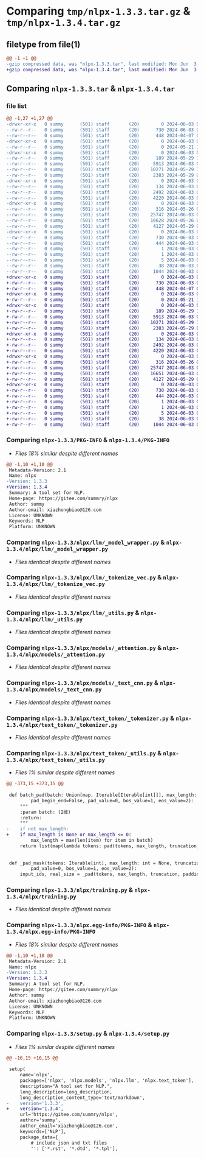 # Comparing `tmp/nlpx-1.3.3.tar.gz` & `tmp/nlpx-1.3.4.tar.gz`

## filetype from file(1)

```diff
@@ -1 +1 @@
-gzip compressed data, was "nlpx-1.3.3.tar", last modified: Mon Jun  3 07:36:05 2024, max compression
+gzip compressed data, was "nlpx-1.3.4.tar", last modified: Mon Jun  3 08:21:36 2024, max compression
```

## Comparing `nlpx-1.3.3.tar` & `nlpx-1.3.4.tar`

### file list

```diff
@@ -1,27 +1,27 @@
-drwxr-xr-x   0 summy      (501) staff       (20)        0 2024-06-03 07:36:05.359459 nlpx-1.3.3/
--rw-r--r--   0 summy      (501) staff       (20)      730 2024-06-03 07:36:05.358759 nlpx-1.3.3/PKG-INFO
--rw-r--r--   0 summy      (501) staff       (20)      448 2024-04-07 01:09:43.000000 nlpx-1.3.3/README.rst
-drwxr-xr-x   0 summy      (501) staff       (20)        0 2024-06-03 07:36:05.326712 nlpx-1.3.3/nlpx/
--rw-r--r--   0 summy      (501) staff       (20)        0 2024-05-21 11:15:55.000000 nlpx-1.3.3/nlpx/__init__.py
-drwxr-xr-x   0 summy      (501) staff       (20)        0 2024-06-03 07:36:05.339631 nlpx-1.3.3/nlpx/llm/
--rw-r--r--   0 summy      (501) staff       (20)      189 2024-05-29 11:11:04.000000 nlpx-1.3.3/nlpx/llm/__init__.py
--rw-r--r--   0 summy      (501) staff       (20)     5913 2024-06-03 07:35:31.000000 nlpx-1.3.3/nlpx/llm/_model_wrapper.py
--rw-r--r--   0 summy      (501) staff       (20)    10271 2024-05-29 11:20:44.000000 nlpx-1.3.3/nlpx/llm/_tokenize_vec.py
--rw-r--r--   0 summy      (501) staff       (20)     2383 2024-05-29 06:21:14.000000 nlpx-1.3.3/nlpx/llm/_utils.py
-drwxr-xr-x   0 summy      (501) staff       (20)        0 2024-06-03 07:36:05.345834 nlpx-1.3.3/nlpx/models/
--rw-r--r--   0 summy      (501) staff       (20)      134 2024-06-03 05:46:26.000000 nlpx-1.3.3/nlpx/models/__init__.py
--rw-r--r--   0 summy      (501) staff       (20)     2492 2024-06-03 06:04:34.000000 nlpx-1.3.3/nlpx/models/_attention.py
--rw-r--r--   0 summy      (501) staff       (20)     4220 2024-06-03 03:04:45.000000 nlpx-1.3.3/nlpx/models/_text_cnn.py
-drwxr-xr-x   0 summy      (501) staff       (20)        0 2024-06-03 07:36:05.355874 nlpx-1.3.3/nlpx/text_token/
--rw-r--r--   0 summy      (501) staff       (20)      316 2024-05-26 05:47:41.000000 nlpx-1.3.3/nlpx/text_token/__init__.py
--rw-r--r--   0 summy      (501) staff       (20)    25747 2024-06-03 07:14:48.000000 nlpx-1.3.3/nlpx/text_token/_tokenizer.py
--rw-r--r--   0 summy      (501) staff       (20)    16628 2024-05-26 05:47:41.000000 nlpx-1.3.3/nlpx/text_token/_utils.py
--rw-r--r--   0 summy      (501) staff       (20)     4127 2024-05-29 06:49:09.000000 nlpx-1.3.3/nlpx/training.py
-drwxr-xr-x   0 summy      (501) staff       (20)        0 2024-06-03 07:36:05.332820 nlpx-1.3.3/nlpx.egg-info/
--rw-r--r--   0 summy      (501) staff       (20)      730 2024-06-03 07:36:05.000000 nlpx-1.3.3/nlpx.egg-info/PKG-INFO
--rw-r--r--   0 summy      (501) staff       (20)      444 2024-06-03 07:36:05.000000 nlpx-1.3.3/nlpx.egg-info/SOURCES.txt
--rw-r--r--   0 summy      (501) staff       (20)        1 2024-06-03 07:36:05.000000 nlpx-1.3.3/nlpx.egg-info/dependency_links.txt
--rw-r--r--   0 summy      (501) staff       (20)        1 2024-06-03 07:31:13.000000 nlpx-1.3.3/nlpx.egg-info/not-zip-safe
--rw-r--r--   0 summy      (501) staff       (20)        5 2024-06-03 07:36:05.000000 nlpx-1.3.3/nlpx.egg-info/top_level.txt
--rw-r--r--   0 summy      (501) staff       (20)       38 2024-06-03 07:36:05.359847 nlpx-1.3.3/setup.cfg
--rw-r--r--   0 summy      (501) staff       (20)     1044 2024-06-03 07:36:00.000000 nlpx-1.3.3/setup.py
+drwxr-xr-x   0 summy      (501) staff       (20)        0 2024-06-03 08:21:36.683093 nlpx-1.3.4/
+-rw-r--r--   0 summy      (501) staff       (20)      730 2024-06-03 08:21:36.682311 nlpx-1.3.4/PKG-INFO
+-rw-r--r--   0 summy      (501) staff       (20)      448 2024-04-07 01:09:43.000000 nlpx-1.3.4/README.rst
+drwxr-xr-x   0 summy      (501) staff       (20)        0 2024-06-03 08:21:36.655758 nlpx-1.3.4/nlpx/
+-rw-r--r--   0 summy      (501) staff       (20)        0 2024-05-21 11:15:55.000000 nlpx-1.3.4/nlpx/__init__.py
+drwxr-xr-x   0 summy      (501) staff       (20)        0 2024-06-03 08:21:36.666281 nlpx-1.3.4/nlpx/llm/
+-rw-r--r--   0 summy      (501) staff       (20)      189 2024-05-29 11:11:04.000000 nlpx-1.3.4/nlpx/llm/__init__.py
+-rw-r--r--   0 summy      (501) staff       (20)     5913 2024-06-03 07:35:31.000000 nlpx-1.3.4/nlpx/llm/_model_wrapper.py
+-rw-r--r--   0 summy      (501) staff       (20)    10271 2024-05-29 11:20:44.000000 nlpx-1.3.4/nlpx/llm/_tokenize_vec.py
+-rw-r--r--   0 summy      (501) staff       (20)     2383 2024-05-29 06:21:14.000000 nlpx-1.3.4/nlpx/llm/_utils.py
+drwxr-xr-x   0 summy      (501) staff       (20)        0 2024-06-03 08:21:36.673697 nlpx-1.3.4/nlpx/models/
+-rw-r--r--   0 summy      (501) staff       (20)      134 2024-06-03 05:46:26.000000 nlpx-1.3.4/nlpx/models/__init__.py
+-rw-r--r--   0 summy      (501) staff       (20)     2492 2024-06-03 06:04:34.000000 nlpx-1.3.4/nlpx/models/_attention.py
+-rw-r--r--   0 summy      (501) staff       (20)     4220 2024-06-03 03:04:45.000000 nlpx-1.3.4/nlpx/models/_text_cnn.py
+drwxr-xr-x   0 summy      (501) staff       (20)        0 2024-06-03 08:21:36.679486 nlpx-1.3.4/nlpx/text_token/
+-rw-r--r--   0 summy      (501) staff       (20)      316 2024-05-26 05:47:41.000000 nlpx-1.3.4/nlpx/text_token/__init__.py
+-rw-r--r--   0 summy      (501) staff       (20)    25747 2024-06-03 07:14:48.000000 nlpx-1.3.4/nlpx/text_token/_tokenizer.py
+-rw-r--r--   0 summy      (501) staff       (20)    16651 2024-06-03 08:20:18.000000 nlpx-1.3.4/nlpx/text_token/_utils.py
+-rw-r--r--   0 summy      (501) staff       (20)     4127 2024-05-29 06:49:09.000000 nlpx-1.3.4/nlpx/training.py
+drwxr-xr-x   0 summy      (501) staff       (20)        0 2024-06-03 08:21:36.659485 nlpx-1.3.4/nlpx.egg-info/
+-rw-r--r--   0 summy      (501) staff       (20)      730 2024-06-03 08:21:36.000000 nlpx-1.3.4/nlpx.egg-info/PKG-INFO
+-rw-r--r--   0 summy      (501) staff       (20)      444 2024-06-03 08:21:36.000000 nlpx-1.3.4/nlpx.egg-info/SOURCES.txt
+-rw-r--r--   0 summy      (501) staff       (20)        1 2024-06-03 08:21:36.000000 nlpx-1.3.4/nlpx.egg-info/dependency_links.txt
+-rw-r--r--   0 summy      (501) staff       (20)        1 2024-06-03 08:21:36.000000 nlpx-1.3.4/nlpx.egg-info/not-zip-safe
+-rw-r--r--   0 summy      (501) staff       (20)        5 2024-06-03 08:21:36.000000 nlpx-1.3.4/nlpx.egg-info/top_level.txt
+-rw-r--r--   0 summy      (501) staff       (20)       38 2024-06-03 08:21:36.683494 nlpx-1.3.4/setup.cfg
+-rw-r--r--   0 summy      (501) staff       (20)     1044 2024-06-03 08:21:29.000000 nlpx-1.3.4/setup.py
```

### Comparing `nlpx-1.3.3/PKG-INFO` & `nlpx-1.3.4/PKG-INFO`

 * *Files 18% similar despite different names*

```diff
@@ -1,10 +1,10 @@
 Metadata-Version: 2.1
 Name: nlpx
-Version: 1.3.3
+Version: 1.3.4
 Summary: A tool set for NLP.
 Home-page: https://gitee.com/summry/nlpx
 Author: summy
 Author-email: xiazhongbiao@126.com
 License: UNKNOWN
 Keywords: NLP
 Platform: UNKNOWN
```

### Comparing `nlpx-1.3.3/nlpx/llm/_model_wrapper.py` & `nlpx-1.3.4/nlpx/llm/_model_wrapper.py`

 * *Files identical despite different names*

### Comparing `nlpx-1.3.3/nlpx/llm/_tokenize_vec.py` & `nlpx-1.3.4/nlpx/llm/_tokenize_vec.py`

 * *Files identical despite different names*

### Comparing `nlpx-1.3.3/nlpx/llm/_utils.py` & `nlpx-1.3.4/nlpx/llm/_utils.py`

 * *Files identical despite different names*

### Comparing `nlpx-1.3.3/nlpx/models/_attention.py` & `nlpx-1.3.4/nlpx/models/_attention.py`

 * *Files identical despite different names*

### Comparing `nlpx-1.3.3/nlpx/models/_text_cnn.py` & `nlpx-1.3.4/nlpx/models/_text_cnn.py`

 * *Files identical despite different names*

### Comparing `nlpx-1.3.3/nlpx/text_token/_tokenizer.py` & `nlpx-1.3.4/nlpx/text_token/_tokenizer.py`

 * *Files identical despite different names*

### Comparing `nlpx-1.3.3/nlpx/text_token/_utils.py` & `nlpx-1.3.4/nlpx/text_token/_utils.py`

 * *Files 1% similar despite different names*

```diff
@@ -373,15 +373,15 @@
 
 def batch_pad(batch: Union[map, Iterable[Iterable[int]]], max_length: int = None, truncation=True, padding=True, padding_side='right',
         pad_begin_end=False, pad_value=0, bos_value=1, eos_value=2):
     """
     :param batch: (2维)
     :return:
     """
-    if not max_length:
+    if max_length is None or max_length <= 0:
         max_length = max(len(item) for item in batch)
     return list(map(lambda tokens: pad(tokens, max_length, truncation, padding, padding_side, pad_begin_end, pad_value, bos_value, eos_value), batch))
 
 
 def _pad_mask(tokens: Iterable[int], max_length: int = None, truncation=True, padding=True, padding_side='right', pad_begin_end=False,
         pad_value=0, bos_value=1, eos_value=2):
     input_ids, real_size = _pad(tokens, max_length, truncation, padding, padding_side, pad_begin_end, pad_value, bos_value, eos_value)
```

### Comparing `nlpx-1.3.3/nlpx/training.py` & `nlpx-1.3.4/nlpx/training.py`

 * *Files identical despite different names*

### Comparing `nlpx-1.3.3/nlpx.egg-info/PKG-INFO` & `nlpx-1.3.4/nlpx.egg-info/PKG-INFO`

 * *Files 18% similar despite different names*

```diff
@@ -1,10 +1,10 @@
 Metadata-Version: 2.1
 Name: nlpx
-Version: 1.3.3
+Version: 1.3.4
 Summary: A tool set for NLP.
 Home-page: https://gitee.com/summry/nlpx
 Author: summy
 Author-email: xiazhongbiao@126.com
 License: UNKNOWN
 Keywords: NLP
 Platform: UNKNOWN
```

### Comparing `nlpx-1.3.3/setup.py` & `nlpx-1.3.4/setup.py`

 * *Files 1% similar despite different names*

```diff
@@ -16,15 +16,15 @@
 
 setup(
     name='nlpx',
     packages=['nlpx', 'nlpx.models', 'nlpx.llm', 'nlpx.text_token'],
     description="A tool set for NLP.",
     long_description=long_description,
     long_description_content_type='text/markdown',
-    version='1.3.3',
+    version='1.3.4',
     url='https://gitee.com/summry/nlpx',
     author='summy',
     author_email='xiazhongbiao@126.com',
     keywords=['NLP'],
     package_data={
         # include json and txt files
         '': ['*.rst', '*.dtd', '*.tpl'],
```


